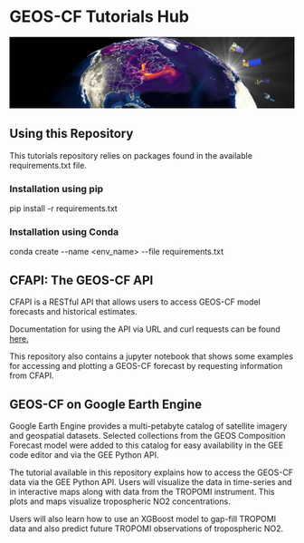 # GEOS-CF Tutorials Hub

![gmao-banner](./static/img/gmao_fire_banner-1.png)

## Using this Repository

This tutorials repository relies on packages found in the available requirements.txt file. 

### Installation using pip
pip install -r requirements.txt

### Installation using Conda
conda create --name <env_name> --file requirements.txt

## CFAPI: The GEOS-CF API

CFAPI is a RESTful API that allows users to access GEOS-CF model forecasts and historical estimates.

Documentation for using the API via URL and curl requests can be found [here.](https://fluid.nccs.nasa.gov/cfapi/docs/)

This repository also contains a jupyter notebook that shows some examples for accessing and plotting a GEOS-CF forecast by requesting information from CFAPI.


## GEOS-CF on Google Earth Engine

Google Earth Engine provides a multi-petabyte catalog of satellite imagery and geospatial datasets. Selected collections from the GEOS Composition Forecast model were added to this catalog for easy availability in the GEE code editor and via the GEE Python API. 

The tutorial available in this repository explains how to access the GEOS-CF data via the GEE Python API. Users will visualize the data in time-series and in interactive maps along with data from the TROPOMI instrument. This plots and maps visualize tropospheric NO2 concentrations.

Users will also learn how to use an XGBoost model to gap-fill TROPOMI data and also predict future TROPOMI observations of tropospheric NO2.
